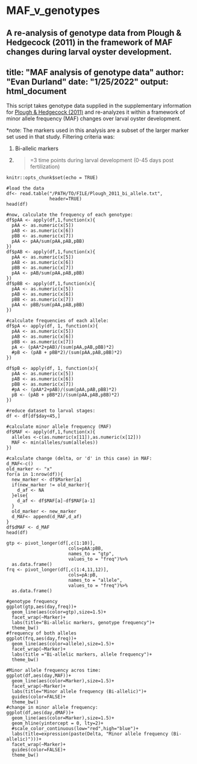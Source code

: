 # MAF_v_genotypes
A re-analysis of genotype data from Plough &amp; Hedgecock (2011) in the framework of MAF changes during larval oyster development.
---
title: "MAF analysis of genotype data"
author: "Evan Durland"
date: "1/25/2022"
output: html_document
---
This script takes genotype data supplied in the supplementary information for [Plough & Hedgecock (2011)](https://doi.org/10.1534/genetics.111.131854) and re-analyzes it within a framework of minor allele frequency (MAF) changes over larval oyster development.

*note:  The markers used in this analysis are a subset of the larger marker set used in that study. Filtering criteria was:
1) Bi-allelic markers
2) >=3 time points during larval development (0-45 days post fertilization)

```{r setup, include=FALSE}
knitr::opts_chunk$set(echo = TRUE)
```
```{r}
#load the data 
df<- read.table("/PATH/TO/FILE/Plough_2011_bi_allele.txt",
                header=TRUE)
head(df)

#now, calculate the frequency of each genotype:
df$pAA <- apply(df,1,function(x){
  pAA <- as.numeric(x[5])
  pAB <- as.numeric(x[6])
  pBB <- as.numeric(x[7])
  pAA <- pAA/sum(pAA,pAB,pBB)
})
df$pAB <- apply(df,1,function(x){
  pAA <- as.numeric(x[5])
  pAB <- as.numeric(x[6])
  pBB <- as.numeric(x[7])
  pAA <- pAB/sum(pAA,pAB,pBB)
})
df$pBB <- apply(df,1,function(x){
  pAA <- as.numeric(x[5])
  pAB <- as.numeric(x[6])
  pBB <- as.numeric(x[7])
  pAA <- pBB/sum(pAA,pAB,pBB)
})

#calculate frequencies of each allele:
df$pA <- apply(df, 1, function(x){
  pAA <- as.numeric(x[5])
  pAB <- as.numeric(x[6])
  pBB <- as.numeric(x[7])
  pA <- (pAA*2+pAB)/(sum(pAA,pAB,pBB)*2)
  #pB <- (pAB + pBB*2)/(sum(pAA,pAB,pBB)*2)
})

df$pB <- apply(df, 1, function(x){
  pAA <- as.numeric(x[5])
  pAB <- as.numeric(x[6])
  pBB <- as.numeric(x[7])
  #pA <- (pAA*2+pAB)/(sum(pAA,pAB,pBB)*2)
  pB <- (pAB + pBB*2)/(sum(pAA,pAB,pBB)*2)
})

#reduce dataset to larval stages:
df <- df[df$day<45,]

#calculate minor allele frequency (MAF)
df$MAF <- apply(df,1,function(x){
  alleles <-c(as.numeric(x[11]),as.numeric(x[12]))
  MAF <- min(alleles/sum(alleles))
})

#calculate change (delta, or 'd' in this case) in MAF:
d_MAF<-c()
old_marker <- "x"
for(a in 1:nrow(df)){
  new_marker <- df$Marker[a]
  if(new_marker != old_marker){
    d_af <- NA
  }else{
    d_af <- df$MAF[a]-df$MAF[a-1]
  }
  old_marker <- new_marker
  d_MAF<- append(d_MAF,d_af)
}
df$dMAF <- d_MAF
head(df)

gtp <- pivot_longer(df[,c(1:10)],
                       cols=pAA:pBB,
                       names_to = "gtp",
                       values_to = "freq")%>%
  as.data.frame()
frq <- pivot_longer(df[,c(1:4,11,12)],
                       cols=pA:pB,
                       names_to = "allele",
                       values_to = "freq")%>%
  as.data.frame()

#genotype frequency
ggplot(gtp,aes(day,freq))+
  geom_line(aes(color=gtp),size=1.5)+
  facet_wrap(~Marker)+
  labs(title="Bi-allelic markers, genotype frequency")+
  theme_bw()
#frequency of both alleles
ggplot(frq,aes(day,freq))+
  geom_line(aes(color=allele),size=1.5)+
  facet_wrap(~Marker)+
  labs(title ="Bi-allelic markers, allele frequency")+
  theme_bw()

#Minor allele frequency acros time:
ggplot(df,aes(day,MAF))+
  geom_line(aes(color=Marker),size=1.5)+
  facet_wrap(~Marker)+
  labs(title="Minor allele frequency (Bi-allelic)")+
  guides(color=FALSE)+
  theme_bw()
#change in minor allele frequency:
ggplot(df,aes(day,dMAF))+
  geom_line(aes(color=Marker),size=1.5)+
  geom_hline(yintercept = 0, lty=2)+
  #scale_color_continuous(low="red",high="blue")+
  labs(title=expression(paste(Delta, "Minor allele frequency (Bi-allelic)")))+
  facet_wrap(~Marker)+
  guides(color=FALSE)+
  theme_bw()
```
